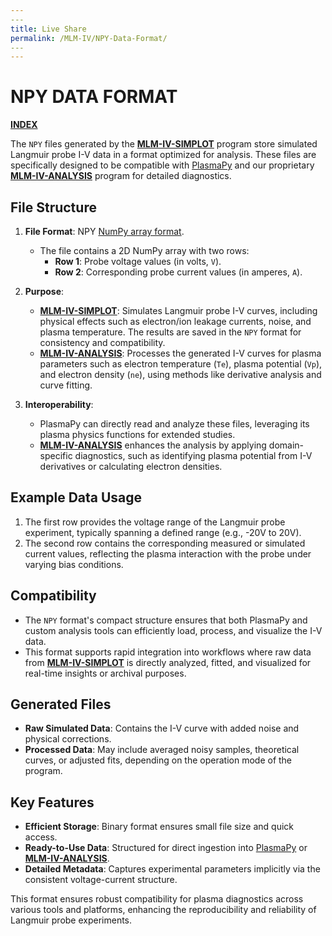 ```yaml
---
​---
title: Live Share
permalink: /MLM-IV/NPY-Data-Format/
​---
---
```


# NPY DATA FORMAT

[**INDEX**](index.md)

The `NPY` files generated by the [**MLM-IV-SIMPLOT**](MLM-IV-SimPlot.md) program store simulated Langmuir probe I-V data in a format optimized for analysis. These files are specifically designed to be compatible with [PlasmaPy](https://www.plasmapy.org/) and our proprietary [**MLM-IV-ANALYSIS**](MLM-IV-Analysis.md) program for detailed diagnostics.

## File Structure
1. **File Format**: NPY [NumPy array format](https://numpy.org/doc/stable/reference/generated/numpy.array.html).
   - The file contains a 2D NumPy array with two rows:
     - **Row 1**: Probe voltage values (in volts, `V`).
     - **Row 2**: Corresponding probe current values (in amperes, `A`).

2. **Purpose**:
   - [**MLM-IV-SIMPLOT**](MLM-IV-SimPlot.md): Simulates Langmuir probe I-V curves, including physical effects such as electron/ion leakage currents, noise, and plasma temperature. The results are saved in the `NPY` format for consistency and compatibility.
   -  [**MLM-IV-ANALYSIS**](MLM-IV-Analysis.md): Processes the generated I-V curves for plasma parameters such as electron temperature (`Te`), plasma potential (`Vp`), and electron density (`ne`), using methods like derivative analysis and curve fitting.

3. **Interoperability**:
   - PlasmaPy can directly read and analyze these files, leveraging its plasma physics functions for extended studies.
   -  [**MLM-IV-ANALYSIS**](MLM-IV-Analysis.md) enhances the analysis by applying domain-specific diagnostics, such as identifying plasma potential from I-V derivatives or calculating electron densities.

## Example Data Usage
1. The first row provides the voltage range of the Langmuir probe experiment, typically spanning a defined range (e.g., -20V to 20V).
2. The second row contains the corresponding measured or simulated current values, reflecting the plasma interaction with the probe under varying bias conditions.

## Compatibility
- The `NPY` format's compact structure ensures that both PlasmaPy and custom analysis tools can efficiently load, process, and visualize the I-V data.
- This format supports rapid integration into workflows where raw data from [**MLM-IV-SIMPLOT**](MLM-IV-SimPlot.md) is directly analyzed, fitted, and visualized for real-time insights or archival purposes.

## Generated Files
- **Raw Simulated Data**: Contains the I-V curve with added noise and physical corrections.
- **Processed Data**: May include averaged noisy samples, theoretical curves, or adjusted fits, depending on the operation mode of the program.

## Key Features
- **Efficient Storage**: Binary format ensures small file size and quick access.
- **Ready-to-Use Data**: Structured for direct ingestion into [PlasmaPy](https://www.plasmapy.org/) or [**MLM-IV-ANALYSIS**](MLM-IV-Analysis.md).
- **Detailed Metadata**: Captures experimental parameters implicitly via the consistent voltage-current structure.

This format ensures robust compatibility for plasma diagnostics across various tools and platforms, enhancing the reproducibility and reliability of Langmuir probe experiments.